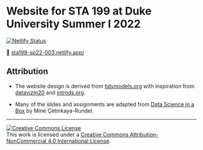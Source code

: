# Website for STA 199 at Duke University Summer I 2022

[![Netlify Status](https://api.netlify.com/api/v1/badges/693f955b-f5f1-4612-8442-1ca235dc02a7/deploy-status)](https://app.netlify.com/sites/sta199-summer22/deploys)

:link: [sta199-sp22-003.netlify.app/](https://sta199-summer22.netlify.app/)

## Attribution

- The website design is derived from [tidymodels.org](https://www.tidymodels.org) with inspiration from [datavizm20](https://datavizm20.classes.andrewheiss.com) and [introds.org](https://introds.org/).

- Many of the slides and assignments are adapted from [Data Science in a Box](https://datasciencebox.org/) by Mine &Ccedil;etinkaya-Rundel.

<hr> 

<a rel="license" href="http://creativecommons.org/licenses/by-nc/4.0/"><img alt="Creative Commons License" style="border-width:0" src="https://i.creativecommons.org/l/by-nc/4.0/88x31.png" /></a><br />This work is licensed under a <a rel="license" href="http://creativecommons.org/licenses/by-nc/4.0/">Creative Commons Attribution-NonCommercial 4.0 International License</a>.

